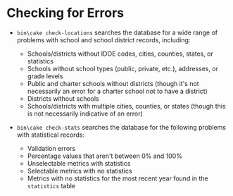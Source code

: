 # Checking for Errors

- `bin\cake check-locations` searches the database for a wide range of problems with school and school district records,
  including:
   - Schools/districts without IDOE codes, cities, counties, states, or statistics
   - Schools without school types (public, private, etc.), addresses, or grade levels
   - Public and charter schools without districts (though it's not necessarily an error for a charter school not to have
     a district)
   - Districts without schools
   - Schools/districts with multiple cities, counties, or states (though this is not necessarily indicative of an error)

- `bin\cake check-stats` searches the database for the following problems with statistical records:
   - Validation errors
   - Percentage values that aren't between 0% and 100%
   - Unselectable metrics with statistics 
   - Selectable metrics with no statistics
   - Metrics with no statistics for the most recent year found in the `statistics` table
